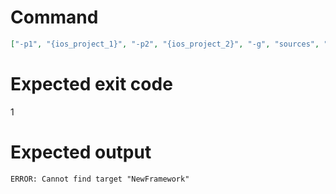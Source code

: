 # Command
```json
["-p1", "{ios_project_1}", "-p2", "{ios_project_2}", "-g", "sources", "-t", "NewFramework"]
```

# Expected exit code
1

# Expected output
```
ERROR: Cannot find target "NewFramework"

```
